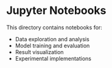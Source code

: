 # Jupyter Notebooks

This directory contains notebooks for:
- Data exploration and analysis
- Model training and evaluation
- Result visualization
- Experimental implementations